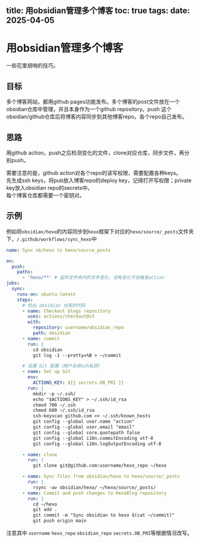 title: 用obsidian管理多个博客
toc: true
tags:
date: 2025-04-05
---

# 用obsidian管理多个博客

一些花里胡哨的技巧。

## 目标

多个博客网站，都用github pages功能发布。多个博客的post文件放在一个obsidian仓库中管理，并且本身作为一个github repository。push 这个obsidian/github仓库后将博客内容同步到其他博客repo。各个repo自己发布。

## 思路

用github action，push之后检测变化的文件，clone对应仓库，同步文件，再分别push。

需要注意的是，github action对各个repo的读写权限，需要配置各种keys。  
先生成ssh keys，将pub放入博客repo的deploy key，记得打开写权限；private key放入obsidian repo的secrets中。  
每个博客仓库都需要一个密钥对。

## 示例

例如将`obsidian/hexo`的内容同步到`hexo`框架下对应的`hexo/source/_posts`文件夹下，`/.github/workflows/sync_hexo`中

```yml
name: Sync ob/hexo to hexo/source_posts

on:
  push:
    paths:
      - 'hexo/**' # 监听文件夹内的文件变化，没有变化不会触发action
jobs:
  sync:
    runs-on: ubuntu-latest
    steps:
      # 检出 obsidian 仓库的代码
      - name: Checkout blogs repository
        uses: actions/checkout@v3
        with:
          repository: username/obsidian_repo
          path: obsidian
      - name: commit
        run: |
          cd obsidian
          git log -1 --pretty=%B > ~/commit

      # 设置 Git 配置（用户名和ssh私钥）
      - name: Set up Git
        env:
          ACTIONS_KEY: ${{ secrets.OB_PRI }}
        run: |
          mkdir -p ~/.ssh/
          echo "$ACTIONS_KEY" > ~/.ssh/id_rsa
          chmod 700 ~/.ssh
          chmod 600 ~/.ssh/id_rsa
          ssh-keyscan github.com >> ~/.ssh/known_hosts
          git config --global user.name "action"
          git config --global user.email "email"
          git config --global core.quotepath false
          git config --global i18n.commitEncoding utf-8
          git config --global i18n.logOutputEncoding utf-8

      - name: clone
        run: |
          git clone git@github.com:username/hexo_repo ~/hexo

      - name: Sync files from obsidian/hexo to hexo/source/_posts
        run: |
          rsync -av obsidian/hexo/ ~/hexo/source/_posts/
      - name: Commit and push changes to HexoBlog repository
        run: |
          cd ~/hexo
          git add .
          git commit -m "Sync obsidian to hexo $(cat ~/commit)"
          git push origin main
```

注意其中 `username` `hexo_repo` `obsidian_repo` `secrets.OB_PRI`等根据情况改写。
